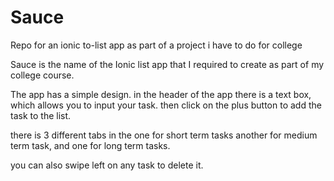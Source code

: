# Sauce
Repo for an ionic to-list app as part of a project i have to do for college

Sauce is the name of the Ionic list app that I required to create as part of my college course.

The app has a simple design.
in the header of the app there is a text box, which allows you to input your task.
then click on the plus button to add the task to the list.

there is 3 different tabs in the one for short term tasks another for medium term task,
and one for long term tasks.

you can also swipe left on any task to delete it.
